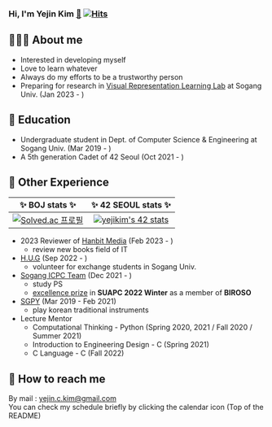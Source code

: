 ### Hi, I'm Yejin Kim [📆](https://calendar.google.com/calendar/embed?height=600&wkst=1&bgcolor=%23ffffff&ctz=Asia%2FSeoul&showNav=1&showCalendars=0&showTitle=1&showDate=1&showPrint=0&showTabs=1&mode=WEEK&showTz=1&src=eWVqaW4uYy5raW1AZ21haWwuY29t&src=a28uc291dGhfa29yZWEjaG9saWRheUBncm91cC52LmNhbGVuZGFyLmdvb2dsZS5jb20&src=YWRkcmVzc2Jvb2sjY29udGFjdHNAZ3JvdXAudi5jYWxlbmRhci5nb29nbGUuY29t&color=%23039BE5&color=%230B8043&color=%2333B679) [![Hits](https://hits.seeyoufarm.com/api/count/incr/badge.svg?url=https%3A%2F%2Fgithub.com%2Fkyj93790)](https://hits.seeyoufarm.com)

## 👩🏻‍💻 About me
- Interested in developing myself
- Love to learn whatever
- Always do my efforts to be a trustworthy person
- Preparing for research in [Visual Representation Learning Lab](https://sites.google.com/site/junsukchoe/) at Sogang Univ. (Jan 2023 - )

## 🏫 Education
- Undergraduate student in Dept. of Computer Science & Engineering at Sogang Univ. (Mar 2019 - )
- A 5th generation Cadet of 42 Seoul (Oct 2021 - )

## 📎 Other Experience
| ✨ **BOJ stats** ✨  |  ✨ **42 SEOUL stats** ✨ |
| :-------------: | :-------------: |
|  [![Solved.ac 프로필](http://mazassumnida.wtf/api/v2/generate_badge?boj=kyj93790)](https://solved.ac/kyj93790) |  [![yejikim's 42 stats](https://badge42.vercel.app/api/v2/cl1lghcyu003009i75ac9q5x8/stats?cursusId=21&coalitionId=85)](https://github.com/kyj93790/42-cursus)  |
- 2023 Reviewer of [Hanbit Media](https://www.hanbit.co.kr/media/) (Feb 2023 - )
  - review new books field of IT
- [H.U.G](https://www.instagram.com/soganghug_official/) (Sep 2022 - )
  - volunteer for exchange students in Sogang Univ.
- [Sogang ICPC Team](https://icpc.team/) (Dec 2021 - )
  - study PS
  - [excellence prize](https://icpc-sinchon.io/suapc) in **SUAPC 2022 Winter** as a member of **BIROSO**
- [SGPY](https://www.instagram.com/sogangpy/) (Mar 2019 - Feb 2021)
  - play korean traditional instruments
- Lecture Mentor
  - Computational Thinking - Python (Spring 2020, 2021 / Fall 2020 / Summer 2021)
  - Introduction to Engineering Design - C (Spring 2021)
  - C Language - C (Fall 2022)

## 📧 How to reach me
By mail : yejin.c.kim@gmail.com <br>
You can check my schedule briefly by clicking the calendar icon (Top of the README)
